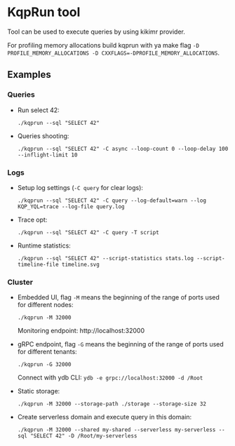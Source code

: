 # KqpRun tool

Tool can be used to execute queries by using kikimr provider.

For profiling memory allocations build kqprun with ya make flag `-D PROFILE_MEMORY_ALLOCATIONS -D CXXFLAGS=-DPROFILE_MEMORY_ALLOCATIONS`.

## Examples

### Queries

* Run select 42:
    ```(bash)
    ./kqprun --sql "SELECT 42"
    ```

* Queries shooting:
    ```(bash)
    ./kqprun --sql "SELECT 42" -C async --loop-count 0 --loop-delay 100 --inflight-limit 10
    ```

### Logs

* Setup log settings (`-C query` for clear logs):
    ```(bash)
    ./kqprun --sql "SELECT 42" -C query --log-default=warn --log KQP_YQL=trace --log-file query.log
    ```

* Trace opt:
    ```(bash)
    ./kqprun --sql "SELECT 42" -C query -T script
    ```

* Runtime statistics:
    ```(bash)
    ./kqprun --sql "SELECT 42" --script-statistics stats.log --script-timeline-file timeline.svg
    ```

### Cluster

* Embedded UI, flag `-M` means the beginning of the range of ports used for different nodes:
    ```(bash)
    ./kqprun -M 32000
    ```

    Monitoring endpoint: http://localhost:32000

* gRPC endpoint, flag `-G` means the beginning of the range of ports used for different tenants:
    ```(bash)
    ./kqprun -G 32000
    ```

    Connect with ydb CLI: `ydb -e grpc://localhost:32000 -d /Root`

* Static storage:
    ```(bash)
    ./kqprun -M 32000 --storage-path ./storage --storage-size 32
    ```

* Create serverless domain and execute query in this domain:
    ```(bash)
    ./kqprun -M 32000 --shared my-shared --serverless my-serverless --sql "SELECT 42" -D /Root/my-serverless
    ```
